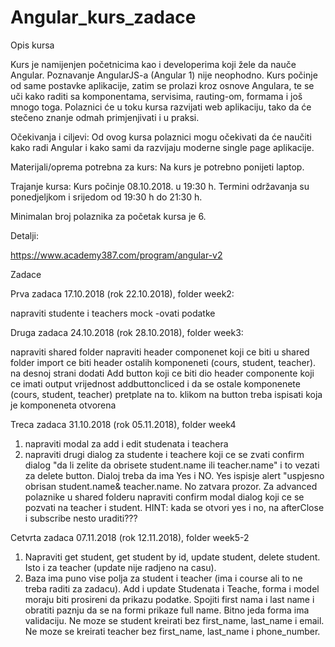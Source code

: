 # Angular_kurs_zadace

Opis kursa

Kurs je namijenjen početnicima kao i developerima koji žele da nauče Angular. Poznavanje AngularJS-a (Angular 1) nije neophodno. Kurs  počinje od same postavke aplikacije, zatim se prolazi kroz osnove Angulara, te se uči kako raditi sa komponentama, servisima, rauting-om, formama i još mnogo toga. Polaznici će u toku kursa razvijati web aplikaciju, tako da će stečeno znanje odmah primjenjivati i u praksi.

Očekivanja i ciljevi:
Od ovog kursa polaznici mogu očekivati da će naučiti kako radi Angular i kako sami da razvijaju moderne single page aplikacije.

Materijali/oprema potrebna za kurs:
Na kurs je potrebno ponijeti laptop.


Trajanje kursa:
Kurs počinje 08.10.2018. u 19:30 h. Termini održavanja su ponedjeljkom i srijedom od 19:30 h do 21:30 h.

Minimalan broj polaznika za početak kursa je 6.

Detalji:

https://www.academy387.com/program/angular-v2

Zadace

Prva zadaca 17.10.2018 (rok 22.10.2018), folder week2:

napraviti studente i teachers
mock -ovati podatke

Druga zadaca 24.10.2018 (rok 28.10.2018), folder week3:

napraviti shared folder
napraviti header componenet koji ce biti u shared folder
import ce biti header ostalih komponeneti (cours, student, teacher).
na desnoj strani dodati Add button koji ce biti dio header componente koji ce imati output vrijednost addbuttoncliced i da se ostale komponenete (cours, student, teacher) pretplate na to. klikom na button treba ispisati koja je komponeneta otvorena

Treca zadaca 31.10.2018 (rok 05.11.2018), folder week4
1. napraviti modal za add i edit studenata i teachera
2. napraviti drugi dialog za studente i teachere koji ce se zvati confirm dialog "da li zelite da obrisete student.name ili teacher.name" i to vezati za delete button. Dialoj treba da ima Yes i NO. Yes ispisje alert "uspjesno obrisan student.name& teacher.name. No zatvara prozor.
Za advanced polaznike u shared folderu napraviti confirm modal dialog koji ce se pozvati na teacher i student.
HINT: kada se otvori yes i no, na afterClose i subscribe nesto uraditi???

Cetvrta zadaca 07.11.2018 (rok 12.11.2018), folder week5-2
1. Napraviti get student, get student by id, update student, delete student. Isto i za teacher (update nije radjeno na casu).
2. Baza ima puno vise polja za student i teacher (ima i course ali to ne treba raditi za zadacu). Add i update Studenata i Teache, forma i model moraju biti prosireni da prikazu podatke. Spojiti first nama i last name i obratiti paznju da se na formi prikaze full name.
Bitno jeda forma ima validaciju. Ne moze se student kreirati bez first_name, last_name i email. Ne moze se kreirati teacher bez first_name, last_name i phone_number.
